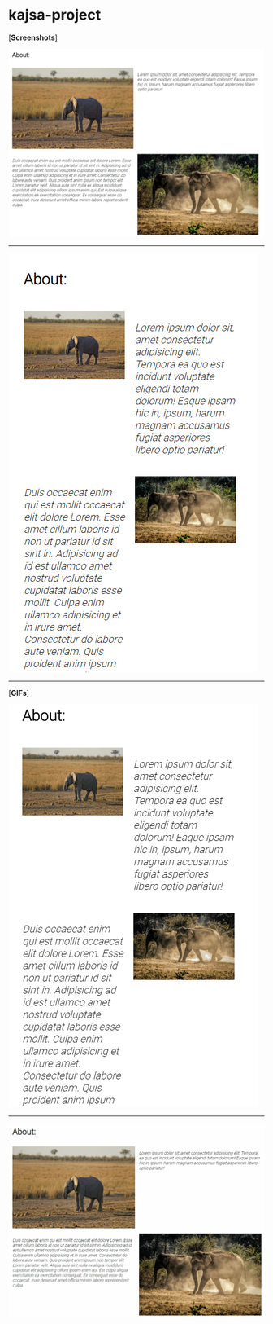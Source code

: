 # kajsa-project

[**Screenshots**]

![](screenshots/screenshot1.png)

-----------------------------------------------------------------------

![](screenshots/screenshot2.png)

-----------------------------------------------------------------------

[**GIFs**]

![](screenshots/gif1.gif)

-----------------------------------------------------------------------

![](screenshots/gif2.gif)
